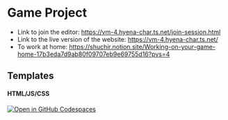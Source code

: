 # Game Project
- Link to join the editor: https://vm-4.hyena-char.ts.net/join-session.html
- Link to the live version of the website: https://vm-4.hyena-char.ts.net/
- To work at home: https://shuchir.notion.site/Working-on-your-game-home-17b3eda7d9ab80f09707eb9e69755d16?pvs=4

## Templates
#### HTML/JS/CSS
<a href='https://codespaces.new/SCC-MMS/html'><img src='https://github.com/codespaces/badge.svg' alt='Open in GitHub Codespaces' style='max-width: 100%;'></a>
